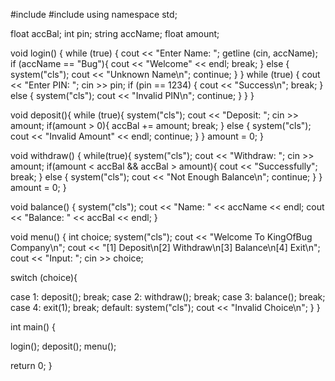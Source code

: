 #include <iostream>
#include <string>
using namespace std;

float accBal;
int pin;
string accName;
float amount;

void login() {
while (true) {
cout << "Enter Name: ";
getline (cin, accName);
if (accName == "Bug"){
cout << "Welcome" << endl;
break;
} 
else {
system("cls");
cout << "Unknown Name\n";
continue;
}
}
while (true) {
    cout << "Enter PIN: ";
    cin >> pin;
    if (pin == 1234) {
        cout << "Success\n";
        break;
    }
    else {
        system("cls");
        cout << "Invalid PIN\n";
        continue;
    }
}
}

void deposit(){
while (true){
system("cls");
cout << "Deposit: ";
cin >> amount;
if(amount > 0){
accBal += amount;
break;
}
else {
system("cls");
cout << "Invalid Amount" << endl;
continue;
}
}
amount = 0;
}

void withdraw() {
while(true){
system("cls");
cout << "Withdraw: ";
cin >> amount;
if(amount < accBal && accBal > amount){
cout << "Successfully";
break;
}
else {
system("cls");
cout << "Not Enough Balance\n";
continue;
}
}
amount = 0;
}

void balance() {
system("cls");
cout << "Name: " << accName << endl;
cout << "Balance: " << accBal << endl;
}

void menu() {
int choice;
system("cls");
cout << "Welcome To KingOfBug Company\n";
cout << "[1] Deposit\n[2] Withdraw\n[3] Balance\n[4] Exit\n";
cout << "Input: ";
cin >> choice;

switch (choice){

case 1: deposit(); break;
case 2: withdraw(); break;
case 3: balance(); break;
case 4: exit(1); break;
default:
system("cls");
cout << "Invalid Choice\n";
}
}

int main() {

login();
deposit();
menu();

return 0;
}
